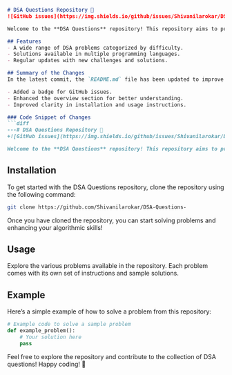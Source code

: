 ```markdown
# DSA Questions Repository 🚀
![GitHub issues](https://img.shields.io/github/issues/Shivanilarokar/DSA-Questions-)

Welcome to the **DSA Questions** repository! This repository aims to provide a wide range of algorithmic challenges to help you improve your data structures and algorithms skills.

## Features
- A wide range of DSA problems categorized by difficulty.
- Solutions available in multiple programming languages.
- Regular updates with new challenges and solutions.

## Summary of the Changes
In the latest commit, the `README.md` file has been updated to improve clarity and provide additional information about the repository. Notable changes include:

- Added a badge for GitHub issues.
- Enhanced the overview section for better understanding.
- Improved clarity in installation and usage instructions.

### Code Snippet of Changes
```diff
---# DSA Questions Repository 🚀
+![GitHub issues](https://img.shields.io/github/issues/Shivanilarokar/DSA-Questions-)

Welcome to the **DSA Questions** repository! This repository aims to provide a wide range of algorithmic challenges to help you improve your data structures and algorithms skills.
```

## Installation
To get started with the DSA Questions repository, clone the repository using the following command:
```bash
git clone https://github.com/Shivanilarokar/DSA-Questions-
```

Once you have cloned the repository, you can start solving problems and enhancing your algorithmic skills!

## Usage
Explore the various problems available in the repository. Each problem comes with its own set of instructions and sample solutions.

## Example
Here’s a simple example of how to solve a problem from this repository:
```python
# Example code to solve a sample problem
def example_problem():
    # Your solution here
    pass
```

Feel free to explore the repository and contribute to the collection of DSA questions! Happy coding! 🎉
```